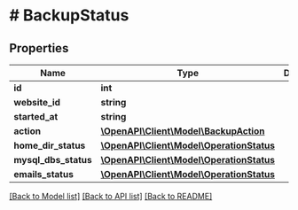 # # BackupStatus

## Properties

Name | Type | Description | Notes
------------ | ------------- | ------------- | -------------
**id** | **int** |  |
**website_id** | **string** |  |
**started_at** | **string** |  |
**action** | [**\OpenAPI\Client\Model\BackupAction**](BackupAction.md) |  |
**home_dir_status** | [**\OpenAPI\Client\Model\OperationStatus**](OperationStatus.md) |  | [optional]
**mysql_dbs_status** | [**\OpenAPI\Client\Model\OperationStatus**](OperationStatus.md) |  | [optional]
**emails_status** | [**\OpenAPI\Client\Model\OperationStatus**](OperationStatus.md) |  | [optional]

[[Back to Model list]](../../README.md#models) [[Back to API list]](../../README.md#endpoints) [[Back to README]](../../README.md)
